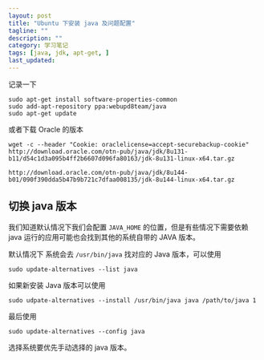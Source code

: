 ```yaml
---
layout: post
title: "Ubuntu 下安装 java 及问题配置"
tagline: ""
description: ""
category: 学习笔记
tags: [java, jdk, apt-get, ]
last_updated:
---
```


记录一下

    sudo apt-get install software-properties-common
    sudo add-apt-repository ppa:webupd8team/java
    sudo apt-get update

或者下载 Oracle 的版本

    wget -c --header "Cookie: oraclelicense=accept-securebackup-cookie" http://download.oracle.com/otn-pub/java/jdk/8u131-b11/d54c1d3a095b4ff2b6607d096fa80163/jdk-8u131-linux-x64.tar.gz

    http://download.oracle.com/otn-pub/java/jdk/8u144-b01/090f390dda5b47b9b721c7dfaa008135/jdk-8u144-linux-x64.tar.gz

## 切换 java 版本
我们知道默认情况下我们会配置 `JAVA_HOME` 的位置，但是有些情况下需要依赖 java 运行的应用可能也会找到其他的系统自带的 JAVA 版本。

默认情况下 系统会去 `/usr/bin/java` 找对应的 Java 版本，可以使用

    sudo update-alternatives --list java

如果新安装 Java 版本可以使用

    sudo udpate-alternatives --install /usr/bin/java java /path/to/java 1

最后使用

    sudo update-alternatives --config java

选择系统要优先手动选择的 java 版本。

